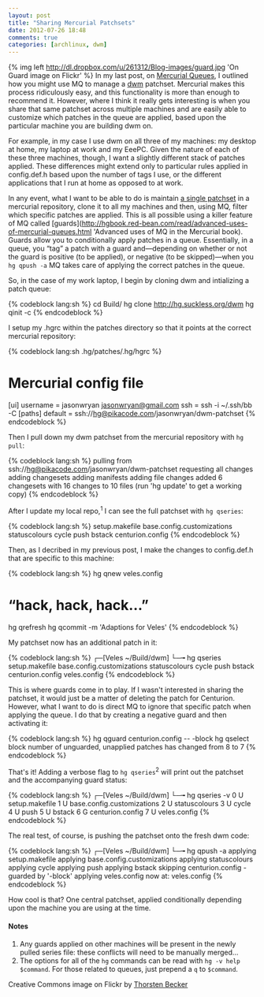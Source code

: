 ```yaml
---
layout: post
title: "Sharing Mercurial Patchsets"
date: 2012-07-26 18:48
comments: true
categories: [archlinux, dwm]
---
```

{% img left http://dl.dropbox.com/u/261312/Blog-images/guard.jpg 'On Guard image on Flickr' %}
In my last post, on
[Mercurial Queues](http://jasonwryan.com/blog/2012/07/24/queues/ 'You should read it…'),
I outlined how you might use MQ to manage a 
[dwm](http://dwm.suckless.org/ 'Dynamic window manager') patchset.
Mercurial makes this process ridiculously easy, and this functionality is more
than enough to recommend it. However, where I think it really gets interesting
is when you share that same patchset across multiple machines and are easily
able to customize which patches in the queue are applied, based upon the
particular machine you are building dwm on.

For example, in my case I use dwm on all three of my machines: my desktop at home,
my laptop at work and my EeePC. Given the nature of each of these three machines,
though, I want a slightly different stack of patches applied. These differences
might extend only to particular rules applied in <span class="file">config.def.h</span>
based upon the number of tags I use, or the different applications that I run 
at home as opposed to at work.

In any event, what I want to be able to do is maintain 
[a single patchset](http://pikacode.com/jasonwryan/dwm-patchset/files/default 'Patchset on Pikacode')
in a mercurial repository, clone it to all my machines and then, using MQ,
filter which specific patches are applied. This is all possible using a killer
feature of MQ called
[guards](http://hgbook.red-bean.com/read/advanced-uses-of-mercurial-queues.html 'Advanced uses of MQ in the Mercurial book).
Guards allow you to conditionally apply patches in a queue. Essentially, in
a queue, you “tag” a patch with a guard and—depending on whether or not the
guard is positive (to be applied), or negative (to be skipped)—when you
`hg qpush -a` MQ takes care of applying the correct patches in the queue.

So, in the case of my work laptop, I begin by cloning dwm and intializing
a patch queue:

{% codeblock lang:sh %}
cd Build/
hg clone http://hg.suckless.org/dwm
hg qinit -c
{% endcodeblock %}

I setup my <span class="file">.hgrc</span> within the patches directory so that
it points at the correct mercurial repository:

{% codeblock lang:sh .hg/patches/.hg/hgrc %}
 # Mercurial config file
[ui]
username = jasonwryan <jasonwryan@gmail.com>
ssh = ssh -i ~/.ssh/bb -C 
[paths]
default = ssh://hg@pikacode.com/jasonwryan/dwm-patchset
{% endcodeblock %}

Then I pull down my dwm patchset from the mercurial repository
with `hg pull`:

{% codeblock lang:sh %}
pulling from ssh://hg@pikacode.com/jasonwryan/dwm-patchset
requesting all changes
adding changesets
adding manifests
adding file changes
added 6 changesets with 16 changes to 10 files
(run 'hg update' to get a working copy)
{% endcodeblock %}

After I update my local repo,<sup>1</sup> I can see the full patchset with
`hg qseries`:

{% codeblock lang:sh %}
setup.makefile
base.config.customizations
statuscolours
cycle
push
bstack
centurion.config
{% endcodeblock %}

Then, as I decribed in my previous post, I make the changes to 
<span class="file">config.def.h</span> that are specific to this
machine:

{% codeblock lang:sh %}
hg qnew veles.config
 # “hack, hack, hack…”
hg qrefresh
hg qcommit -m 'Adaptions for Veles'
{% endcodeblock %}

My patchset now has an additional patch in it:

{% codeblock lang:sh %}
┌─[Veles ~/Build/dwm]
└─╼ hg qseries
setup.makefile
base.config.customizations
statuscolours
cycle
push
bstack
centurion.config
veles.config
{% endcodeblock %}

This is where guards come in to play. If I wasn't interested in sharing
the patchset, it would just be a matter of deleting the patch for Centurion.
However, what I want to do is direct MQ to ignore that specific patch
when applying the queue. I do that by creating a negative guard and then
activating it:

{% codeblock lang:sh %}
hg qguard centurion.config -- -block
hg qselect block
number of unguarded, unapplied patches has changed from 8 to 7
{% endcodeblock %}

That's it! Adding a verbose flag to `hg qseries`<sup>2</sup> will print out the
patchset and the accompanying guard status:

{% codeblock lang:sh %}
┌─[Veles ~/Build/dwm]
└─╼ hg qseries -v
0 U setup.makefile
1 U base.config.customizations
2 U statuscolours
3 U cycle
4 U push
5 U bstack
6 G centurion.config
7 U veles.config
{% endcodeblock %}

The real test, of course, is pushing the patchset onto the fresh
dwm code:

{% codeblock lang:sh %}
┌─[Veles ~/Build/dwm]
└─╼ hg qpush -a
applying setup.makefile
applying base.config.customizations
applying statuscolours
applying cycle
applying push
applying bstack
skipping centurion.config - guarded by '-block'
applying veles.config
now at: veles.config
{% endcodeblock %}

How cool is that? One central patchset, applied conditionally depending
upon the machine you are using at the time.

#### Notes
1. Any guards applied on other machines will be present in the newly
pulled <span class="file">series</span> file: these conflicts will need
to be manually merged…
2. The options for all of the `hg` commands can be read with
`hg -v help $command`. For those related to queues, just prepend
a `q` to `$command`.

Creative Commons image on Flickr by 
[Thorsten Becker](http://www.flickr.com/photos/alternatewords/4903560373/ 'On Guard on Flickr')



